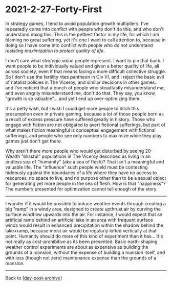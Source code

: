 # 2021-2-27-Forty-First

In strategy games, I tend to avoid population growth multipliers.  I've repeatedly come into conflict with people who don't do this, and who don't understand doing this.  This is the pettiest factor in my life, for which I am blaming no great suffering, yet it's one I want to call attention to, because in doing so I have come into conflict with people who do not understand *resisting maximization to protect quality of life*.

I don't care what *strategic value* people represent.  I want to pin that back.  I want people to be individually valued and given a better quality of life, all across society, even if that means facing a more difficult collective struggle.  So I don't use the fertility rites pantheon in Civ VI, and I reject the basic evil of natalist policies in The Viceroy, and similar decisions in other games... and I've noticed that a bunch of people who steadfastly misunderstand me, and even angrily misunderstand me, don't do that.  They say, you know, "growth is so valuable"...  and yet I end up over-optimizing them.

It's a petty wish, but I wish I could get more people to ditch this presumption even in private gaming, because a lot of those people born as a result of excess pressure have suffered greatly in history.  Those who engage with fiction are not obligated to avert fictional sufferings, but part of what makes fiction meaningful is conceptual engagement with fictional sufferings, and people who see only numbers to maximize while they play games just don't get there.

Why aren't there more people who would get disturbed by seeing 20-Wealth "blissful" populations in The Viceroy described as living in an endless sea of "humanity" (aka a sea of flesh)?  That isn't a meaningful and valuable life.  The "influence" such people wield must be contesting hideously against the boundaries of a life where they have no access to resources, no space to live, and no purpose other than to be a sexual object for generating yet more people in the sea of flesh.  How is that "happiness"?  The numbers presented for optimization cannot tell enough of the story.

---
I wonder if it would be possible to induce weather events through creating a big "ramp" in a windy area, designed to create upthrust air by curving the surface windflow upwards into the air.  For instance, I would expect that an artificial ramp behind an artificial lake in an area with frequent surface winds would result in enhanced precipitation within the shadow behind the lake+ramp, because moist air would be regularly lofted vertically at that point.  Humanity should do more of this kind of experiment than it has...  It's not really as cost-prohibitive as its been presented.  Basic earth-shaping weather control experiments are about as expensive as building the grounds of a mansion, without the expense of building a mansion itself, and with less (though not zero) maintenance expense than the grounds of a mansion.

---
Back to [[day-post-archive]]

[//begin]: # "Autogenerated link references for markdown compatibility"
[day-post-archive]: day-post-archive.md "Day Post Archive"
[//end]: # "Autogenerated link references"